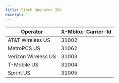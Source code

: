```yaml
---
title: Sinch Operator IDs
excerpt: ''
---
```

| Operator            | X-Mblox-Carrier-Id |
| ------------------- | ------------------ |
| AT\&T Wireless US   | 31002              |
| MetroPCS US         | 31062              |
| Verizon Wireless US | 31003              |
| T-Mobile US         | 31004              |
| Sprint US           | 31005              |


